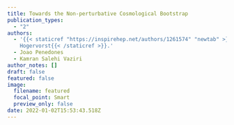 ```yaml
---
title: Towards the Non-perturbative Cosmological Bootstrap
publication_types:
  - "2"
authors:
  - '{{< staticref "https://inspirehep.net/authors/1261574" "newtab" >}}Matthijs
    Hogervorst{{< /staticref >}}.'
  - Joao Penedones
  - Kamran Salehi Vaziri
author_notes: []
draft: false
featured: false
image:
  filename: featured
  focal_point: Smart
  preview_only: false
date: 2022-01-02T15:53:43.518Z
---
```

